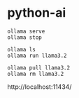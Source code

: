 # python-ai

```
ollama serve
ollama stop

ollama ls
ollama run llama3.2

ollama pull llama3.2
ollama rm llama3.2
```

http://localhost:11434/